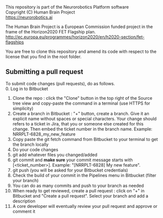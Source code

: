This repository is part of the Neurorobotics Platform software</br>
Copyright (C) Human Brain Project</br>
https://neurorobotics.ai

The Human Brain Project is a European Commission funded project
in the frame of the Horizon2020 FET Flagship plan.</br>
http://ec.europa.eu/programmes/horizon2020/en/h2020-section/fet-flagships

You are free to clone this repository and amend its code with respect to
the license that you find in the root folder.

## Submitting a pull request

To submit code changes (pull requests), do as follows.</br>
0. Log in to Bitbucket</br>
1. Clone the repo : click the "Clone" button in the top right of the Source tree view and
   copy-paste the command in a terminal (use HTTPS for simplicity)</br>
2. Create a branch in Bitbucket : "+" button, create a branch. Give it an explicit name
   without spaces or special characters. Your change should refers to a ticket in Jira, that
   you or someone else created for this change. Then embed the ticket number in the branch
   name. Example: NRRPLT-6828_my_new_feature</br>
3. Copy paste the git fetch command from Bitbucket to your terminal to get the branch
   locally</br>
4. Do your code changes</br>
5. git add whatever files you changed/added</br>
6. git commit and **make sure** your commit message starts with [<ticket_number>].
   Example: "[NRRPLT-6828] My new feature".</br>
7. git push (you will be asked for your Bitbucket credentials)</br>
6. Check the build of your commit in the Pipelines menu in Bitbucket (filter your branch)</br>
7. You can do as many commits and push to your branch as needed</br>
8. When ready to get reviewed, create a pull request : click on "+" in Bitbucket and
   "Create a pull request". Select your branch and add a description</br>
9. A core developer will eventually review your pull request and approve or comment it</br>
